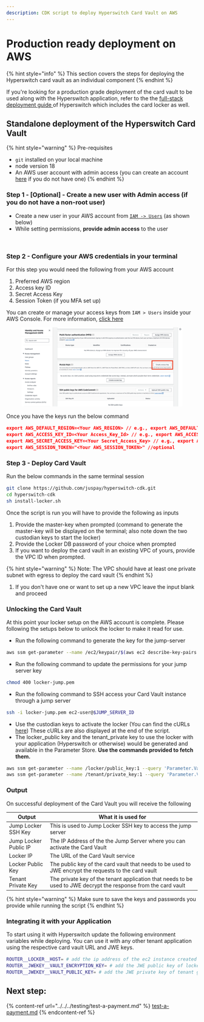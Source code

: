 ```yaml
---
description: CDK script to deploy Hyperswitch Card Vault on AWS
---
```


# Production ready deployment on AWS

{% hint style="info" %}
This section covers the steps for deploying the Hyperswitch card vault as an individual component
{% endhint %}

If you're looking for a production grade deployment of the card vault to be used along with the Hyperswitch application, refer to the the [full-stack deployment guide ](../../deploy-on-aws-using-cloudformation.md)of Hyperswitch which includes the card locker as well.

## Standalone deployment of the Hyperswitch Card Vault

{% hint style="warning" %}
Pre-requisites

* `git` installed on your local machine
* node version 18
* An AWS user account with admin access (you can create an account [here](https://portal.aws.amazon.com/gp/aws/developer/registration/index.html?refid=em\_127222) if you do not have one)
{% endhint %}

### Step 1 - \[Optional] - Create a new user with Admin access (if you do not have a non-root user)

* Create a new user in your AWS account from [`IAM -> Users`](https://us-east-1.console.aws.amazon.com/iam/home?region=us-east-2#/users) (as shown below)
* While setting permissions, **provide admin access** to the user

<figure><img src="../../../../.gitbook/assets/aws user (1).gif" alt=""><figcaption></figcaption></figure>

### Step 2 - Configure your AWS credentials in your terminal

For this step you would need the following from your AWS account

1. Preferred AWS region
2. Access key ID
3. Secret Access Key
4. Session Token (if you MFA set up)

You can create or manage your access keys from `IAM > Users` inside your AWS Console. For more information, [click here](https://docs.aws.amazon.com/IAM/latest/UserGuide/id\_credentials\_access-keys.html#Using\_CreateAccessKey)

<figure><img src="../../../../.gitbook/assets/Screenshot 2023-11-02 at 5.48.06 PM.png" alt=""><figcaption></figcaption></figure>

Once you have the keys run the below command

```json
export AWS_DEFAULT_REGION=<Your AWS_REGION> // e.g., export AWS_DEFAULT_REGION=us-east-2
export AWS_ACCESS_KEY_ID=<Your Access_Key_Id> // e.g., export AWS_ACCESS_KEY_ID=AKIAIOSFODNN7EXAMPLE
export AWS_SECRET_ACCESS_KEY=<Your Secret_Access_Key> // e.g., export AWS_SECRET_ACCESS_KEY=wJalrXUtnFEMI/K7MDENG/bPxRfiCYEXAMPLEKEY
export AWS_SESSION_TOKEN="<Your AWS_SESSION_TOKEN>" //optional
```

### Step 3 - Deploy Card Vault

Run the below commands in the same terminal session

```bash
git clone https://github.com/juspay/hyperswitch-cdk.git
cd hyperswitch-cdk
sh install-locker.sh
```

Once the script is run you will have to provide the following as inputs

1. Provide the master-key when prompted (command to generate the master-key will be displayed on the terminal; also note down the two custodian keys to start the locker)
2. Provide the Locker DB password of your choice when prompted
3. If you want to deploy the card vault in an existing VPC of yours, provide the VPC ID when prompted.

{% hint style="warning" %}
Note: The VPC should have at least one private subnet with egress to deploy the card vault
{% endhint %}

1. If you don't have one or want to set up a new VPC leave the input blank and proceed

### **Unlocking the Card Vault**

At this point your locker setup on the AWS account is complete. Please following the setups below to unlock the locker to make it read for use.

* Run the following command to generate the key for the jump-server

```bash
aws ssm get-parameter --name /ec2/keypair/$(aws ec2 describe-key-pairs --filters Name=key-name,Values=LockerJump-ec2-keypair --query "KeyPairs[*].KeyPairId" --output text) --with-decryption --query Parameter.Value --output text > locker-jump.pem
```

* Run the following command to update the permissions for your jump server key

```bash
chmod 400 locker-jump.pem
```

* Run the following command to SSH access your Card Vault instance through a jump server

```bash
ssh -i locker-jump.pem ec2-user@$JUMP_SERVER_ID
```

* Use the custodian keys to activate the locker (You can find the cURLs [here](https://api-reference.hyperswitch.io/api-reference/key-custodian/unlock-the-locker)) These cURLs are also displayed at the end of the script.&#x20;
* The locker\_public key and the tenant\_private key to use the locker with your application (Hyperswitch or otherwise) would be generated and available in the Parameter Store. **Use the commands provided to fetch them.**

```bash
aws ssm get-parameter --name /locker/public_key:1 --query 'Parameter.Value' --output text
aws ssm get-parameter --name /tenant/private_key:1 --query 'Parameter.Value' --output text
```

### Output

On successful deployment of the Card Vault you will receive the following

| Output                | What it is used for                                                                                             |
| --------------------- | --------------------------------------------------------------------------------------------------------------- |
| Jump Locker SSH Key   | This is used to Jump Locker SSH key to access the jump server                                                   |
| Jump Locker Public IP | The IP Address of the the Jump Server where you can activate the Card Vault                                     |
| Locker IP             | The URL of the Card Vault service                                                                               |
| Locker Public Key     | The public key of the card vault that needs to be used to JWE encrypt the requests to the card vault            |
| Tenant Private Key    | The private key of the tenant application that needs to be used to JWE decrypt the response from the card vault |

{% hint style="warning" %}
Make sure to save the keys and passwords you provide while running the script
{% endhint %}

### Integrating it with your Application&#x20;

To start using it with Hyperswitch update the following environment variables while deploying. You can use it with any other tenant application using the respective card vault URL and JWE keys.

```bash
ROUTER__LOCKER__HOST= # add the ip address of the ec2 instance created
ROUTER__JWEKEY__VAULT_ENCRYPTION_KEY= # add the JWE public key of locker generated above
ROUTER__JWEKEY__VAULT_PUBLIC_KEY= # add the JWE private key of tenant generated above
```

## Next step:

{% content-ref url="../../../testing/test-a-payment.md" %}
[test-a-payment.md](../../../testing/test-a-payment.md)
{% endcontent-ref %}
